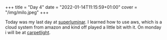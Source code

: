 +++
title = "Day 4"
date = "2022-01-14T11:15:59+01:00"
cover = "/img/milo.jpeg"
+++

Today was my last day at [superluminar](https://superluminar.io/). I learned how to use aws, which is a cloud system from amazon and kind off
played a little bit with it. On monday i will be at [carpetlight](https://www.carpetlight.com/).